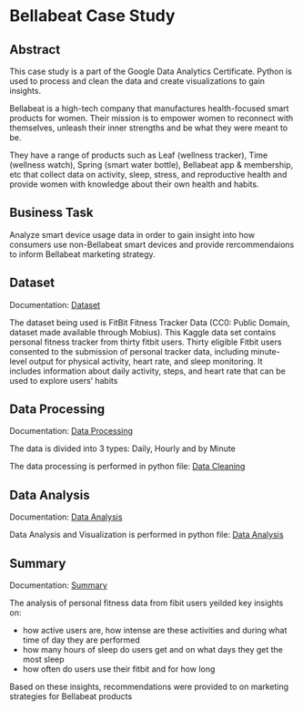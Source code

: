 # Bellabeat Case Study

## Abstract

This case study is a part of the Google Data Analytics Certificate. Python is used to process and clean the data and create visualizations to gain insights.

Bellabeat is a high-tech company that manufactures health-focused smart products for women. Their mission is to empower women to reconnect with themselves, unleash their inner strengths and be what they were meant to be.

They have a range of products such as Leaf (wellness tracker), Time (wellness watch), Spring (smart water bottle), Bellabeat app & membership, etc that collect data on activity, sleep, stress, and reproductive health and provide women with
knowledge about their own health and habits.

## Business Task

Analyze smart device usage data in order to gain insight into how consumers use non-Bellabeat smart
devices and provide rercommendaions to inform Bellabeat marketing strategy.

## Dataset

Documentation: [Dataset](https://github.com/Sidkian/Bellabeat-Case-Study/blob/main/Documentation/Dataset.md)

The dataset being used is FitBit Fitness Tracker Data (CC0: Public Domain, dataset made available through Mobius).
This Kaggle data set contains personal fitness tracker from thirty fitbit users. Thirty eligible Fitbit users consented to the submission of personal tracker data, including minute-level output for physical activity, heart rate, and sleep monitoring. It includes information about daily activity, steps, and heart rate that can be used to explore users’ habits

## Data Processing

Documentation: [Data Processing](https://github.com/Sidkian/Bellabeat-Case-Study/blob/main/Documentation/Data_Processing.md)

The data is divided into 3 types: Daily, Hourly and by Minute

The data processing is performed in python file: [Data Cleaning](https://github.com/Sidkian/Bellabeat-Case-Study/blob/main/Data%20Cleaning.ipynb)

## Data Analysis

Documentation: [Data Analysis](https://github.com/Sidkian/Bellabeat-Case-Study/blob/main/Documentation/Data_Analysis.md)

Data Analysis and Visualization is performed in python file: [Data Analysis](https://github.com/Sidkian/Bellabeat-Case-Study/blob/main/Data%20Analysis.ipynb)

## Summary

Documentation: [Summary](https://github.com/Sidkian/Bellabeat-Case-Study/blob/main/Documentation/Summary.md)

The analysis of personal fitness data from fibit users yeilded key insights on:
* how active users are, how intense are these activities and during what time of day they are performed
* how many hours of sleep do users get and on what days they get the most sleep
* how often do users use their fitbit and for how long

Based on these insights, recommendations were provided to on marketing strategies for Bellabeat products




